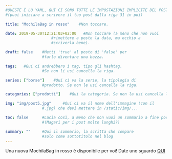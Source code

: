 ```yaml
---
#QUESTE È LO YAML, QUI CI SONO TUTTE LE IMPOSTAZIONI IMPLICITE DEL POST
#(puoi iniziare a scrivere il tuo post dalla riga 31 in poi)

title: "MochilaBag in rosso"    #Non toccare.

date: 2019-05-30T12:21:03+02:00   #Non toccare (a meno che non vuoi
                    #rimettere a posto la data, ma occhio a
                    #scriverla bene).

draft: false    #Metti 'true' al posto di 'false' per
                #farlo diventare una bozza.

tags:   #Qui ci andrebbero i tag, tipo gli hashtag.
                #Se non li usi cancella la riga.

series: ["borse"]    #Qui ci va la serie, la tipologia di
                #prodotto. Se non le usi cancella la riga.

categories: ["prodotti"]    #Qui la categoria. Se non la usi cancella la riga.

img: "img/post5.jpg"     #Qui ci va il nome dell'immagine (con il 
                #.jpg) che devi mettere in /static/img/...

toc: false      #Lacia così, a meno che non vuoi un sommario a fine post
                #(Magari per i post molto lunghi?)

summary: ""     #Qui il sommario, la scritta che compare 
                #solo come sottotitolo nel blog
---
```

Una nuova MochilaBag in rosso è disponibile per voi! Date uno sguardo <a href="https://www.etsy.com/it/listing/709747255/mochilabag?ref=shop_home_active_1">QUI</a>
